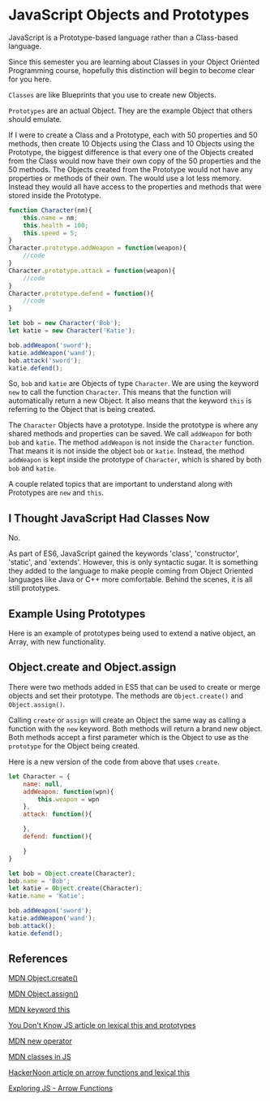 # JavaScript Objects and Prototypes

JavaScript is a Prototype-based language rather than a Class-based language.

Since this semester you are learning about Classes in your Object Oriented Programming course, hopefully this distinction will begin to become clear for you here.

`Classes` are like Blueprints that you use to create new Objects.

`Prototypes` are an actual Object. They are the example Object that others should emulate.

If I were to create a Class and a Prototype, each with 50 properties and 50 methods, then create 10 Objects using the Class and 10 Objects using the Prototype, the biggest difference is that every one of the Objects created from the Class would now have their own copy of the 50 properties and the 50 methods. The Objects created from the Prototype would not have any properties or methods of their own. The would use a lot less memory. Instead they would all have access to the properties and methods that were stored inside the Prototype.

```js
function Character(nm){
    this.name = nm;
    this.health = 100;
    this.speed = 5;
}
Character.prototype.addWeapon = function(weapon){
    //code
}
Character.prototype.attack = function(weapon){
    //code
}
Character.prototype.defend = function(){
    //code
}

let bob = new Character('Bob');
let katie = new Character('Katie');

bob.addWeapon('sword');
katie.addWeapon('wand');
bob.attack('sword');
katie.defend();
```

So, `bob` and `katie` are Objects of type `Character`. We are using the keyword `new` to call the function `Character`. This means that the function will automatically return a new Object. It also means that the keyword `this` is referring to the Object that is being created.

The `Character` Objects have a prototype. Inside the prototype is where any shared methods and properties can be saved. We call `addWeapon` for both `bob` and `katie`. The method `addWeapon` is not inside the `Character` function. That means it is not inside the object `bob` or `katie`. Instead, the method `addWeapon` is kept inside the prototype of `Character`, which is shared by both `bob` and `katie`.


<YouTube
    title="Introduction to Prototypes"
    url="https://www.youtube.com/embed/dgpaY5wjJ9w"
/>

A couple related topics that are important to understand along with Prototypes are `new` and `this`.

<YouTube
    title="Keyword New"
    url="https://www.youtube.com/embed/I2CdrKlPdAY"
/>

<YouTube
    title="Keyword this"
    url="https://www.youtube.com/embed/syhNj7X0Vvk"
/>

## I Thought JavaScript Had Classes Now

No.

As part of ES6, JavaScript gained the keywords 'class', 'constructor', 'static', and 'extends'. However, this is only syntactic sugar. It is something they added to the language to make people coming from Object Oriented languages like Java or C++ more comfortable. Behind the scenes, it is all still prototypes.

## Example Using Prototypes 

Here is an example of prototypes being used to extend a native object, an Array, with new functionality.

<YouTube
    title="Practical Prototypes with Arrays"
    url="https://www.youtube.com/embed/7C8xKTHd6Mw"
/>

## Object.create and Object.assign

There were two methods added in ES5 that can be used to create or merge objects and set their prototype. The methods are `Object.create()` and `Object.assign()`.

Calling `create` or `assign` will create an Object the same way as calling a function with the `new` keyword. Both methods will return a brand new object. Both methods accept a first parameter which is the Object to use as the `prototype` for the Object being created.

Here is a new version of the code from above that uses `create`.

```js
let Character = {
    name: null,
    addWeapon: function(wpn){
        this.weapon = wpn
    },
    attack: function(){

    },
    defend: function(){

    }
}

let bob = Object.create(Character);
bob.name = 'Bob';
let katie = Object.create(Character);
katie.name = 'Katie';

bob.addWeapon('sword');
katie.addWeapon('wand');
bob.attack();
katie.defend();
```


<YouTube
    title="Object Create Method"
    url="https://www.youtube.com/embed/qqyZn8X9M3I"
/>

<YouTube
    title="Object Assign Method"
    url="https://www.youtube.com/embed/UkGsRyGeI2g"
/>

<YouTube
    title="Different Ways to Create Objects"
    url="https://www.youtube.com/embed/UrM9xgPxq1E"
/>

## References

[MDN Object.create()](https://developer.mozilla.org/en-US/docs/Web/JavaScript/Reference/Global_Objects/Object/create)

[MDN Object.assign()](https://developer.mozilla.org/en-US/docs/Web/JavaScript/Reference/Global_Objects/Object/assign)

[MDN keyword this](https://developer.mozilla.org/en-US/docs/Web/JavaScript/Reference/Operators/this)

[You Don't Know JS article on lexical this and prototypes](https://github.com/getify/You-Dont-Know-JS/blob/master/this%20%26%20object%20prototypes/ch2.md)

[MDN new operator](https://developer.mozilla.org/en-US/docs/Web/JavaScript/Reference/Operators/new)

[MDN classes in JS](https://developer.mozilla.org/en-US/docs/Web/JavaScript/Reference/Statements/class)

[HackerNoon article on arrow functions and lexical this](https://hackernoon.com/javascript-es6-arrow-functions-and-lexical-this-f2a3e2a5e8c4)

[Exploring JS - Arrow Functions](http://exploringjs.com/es6/ch_arrow-functions.html)
